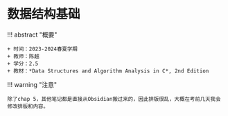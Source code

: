 # 数据结构基础

!!! abstract "概要"

    + 时间：2023-2024春夏学期
    + 教师：陈越
    + 学分：2.5
    + 教材：*Data Structures and Algorithm Analysis in C*, 2nd Edition

!!! warning "注意"

    除了chap 5，其他笔记都是直接从Obsidian搬过来的，因此排版很乱，大概在考前几天我会修改排版和内容。